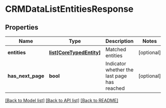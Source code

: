 # CRMDataListEntitiesResponse

## Properties
Name | Type | Description | Notes
------------ | ------------- | ------------- | -------------
**entities** | [**list[CoreTypedEntity]**](CoreTypedEntity.md) | Matched entities | [optional] 
**has_next_page** | **bool** | Indicator whether the last page has reached | [optional] 

[[Back to Model list]](../README.md#documentation-for-models) [[Back to API list]](../README.md#documentation-for-api-endpoints) [[Back to README]](../README.md)

